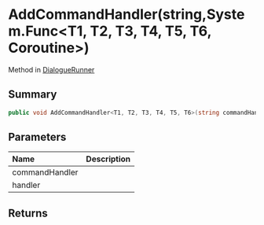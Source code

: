 # AddCommandHandler(string,System.Func<T1, T2, T3, T4, T5, T6, Coroutine>)

Method in [DialogueRunner](/api/csharp/yarn.unity.dialoguerunner.md)

## Summary



```csharp
public void AddCommandHandler<T1, T2, T3, T4, T5, T6>(string commandHandler, System.Func<T1, T2, T3, T4, T5, T6, Coroutine> handler)
```

## Parameters

|Name|Description|
|:---|:---|
|commandHandler||
|handler||

## Returns



